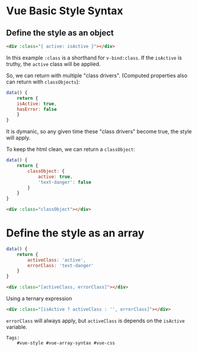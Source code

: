 # Vue Basic Style Syntax

## Define the style as an object

```html
<div :class="{ active: isActive }"></div>
```

In this example `:class` is a shorthand for `v-bind:class`. If the `isActive` is truthy, the `active` class will be applied.

So, we can return with multiple "class drivers". (Computed properties also can return with `classObjects`):

```javascript
data() {
    return {
    isActive: true,
    hasError: false
    }
}
```

It is dymanic, so any given time these "class drivers" become true, the style will apply.

To keep the html clean, we can return a `classObject`:

```javascript
data() {
    return {
        classObject: {
            active: true,
            'text-danger': false
        }
    }
}
```

```html
<div :class="classObject"></div>
```

# Define the style as an array

```javascript
data() {
    return {
        activeClass: 'active',
        errorClass: 'text-danger'
    }
}
```

```html
<div :class="[activeClass, errorClass]"></div>
```

Using a ternary expression

```html
<div :class="[isActive ? activeClass : '', errorClass]"></div>
```

`errorClass` will always apply, but `activeClass` is depends on the `isActive` variable.



    Tags:
        #vue-style #vue-array-syntax #vue-css





